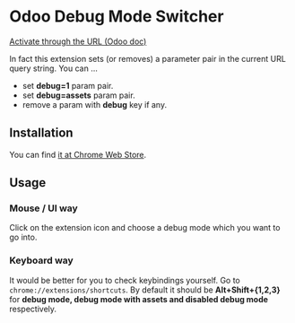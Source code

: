 # Odoo Debug Mode Switcher

[Activate through the URL (Odoo doc)](https://www.odoo.com/documentation/15.0/applications/general/developer_mode.html#activate-through-the-url)

In fact this extension sets (or removes) a parameter pair in the current URL query string. You can ...

- set **debug=1** param pair.
- set **debug=assets** param pair.
- remove a param with **debug** key if any.

## Installation

You can find [it at Chrome Web Store](https://chrome.google.com/webstore/detail/odoo-debug-mode-switcher/njeojmbiegejppppjmkbjpceppaogpbj).

## Usage

### Mouse / UI way

Click on the extension icon and choose a debug mode which you want to go into.

### Keyboard way

It would be better for you to check keybindings yourself. Go to `chrome://extensions/shortcuts`.
By default it should be **Alt+Shift+{1,2,3}** for **debug mode, debug mode with assets and disabled debug mode** respectively.
